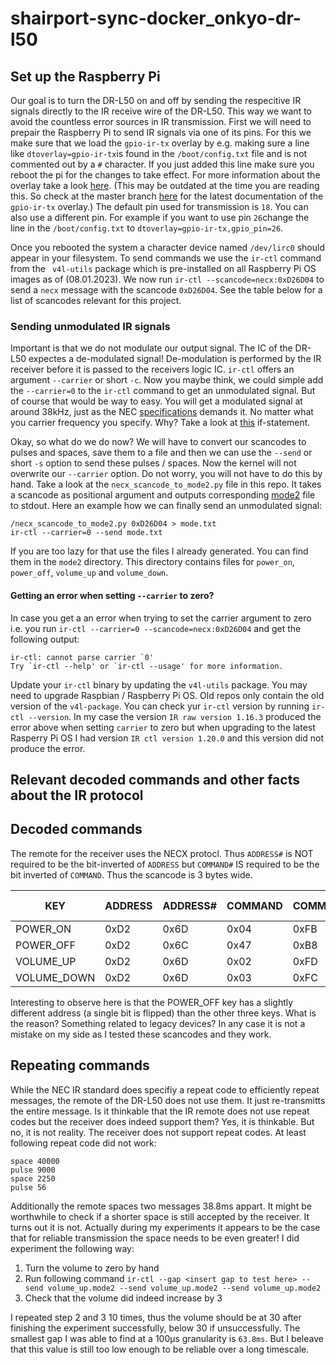 # shairport-sync-docker_onkyo-dr-l50

## Set up the Raspberry Pi
Our goal is to turn the DR-L50 on and off by sending the respecitive IR signals directly to the IR receive wire of the DR-L50. This way we want to avoid the countless error sources in IR transmission.
First we will need to prepair the Raspberry Pi to send IR signals via one of its pins.
For this we make sure that we load the `gpio-ir-tx` overlay by e.g. making sure a line like `dtoverlay=gpio-ir-tx`is found in
the `/boot/config.txt` file and is not commented out by a `#` character. If you just added this line make sure you reboot the pi for the changes to take effect.
For more information about the overlay take a look [here](https://github.com/raspberrypi/firmware/blob/3a232374735c2bc5b7188ba2dfc0cbba8fa30d97/boot/overlays/README#L1279). (This may be outdated at the time you are reading this. So check at the master branch [here](https://github.com/raspberrypi/firmware/blob/master/boot/overlays/README) for the latest documentation of the `gpio-ir-tx` overlay.)
The default pin used for transmission is `18`. You can also use a different pin. For example if you want to use pin `26`change the line in the `/boot/config.txt` to `dtoverlay=gpio-ir-tx,gpio_pin=26`.

Once you rebooted the system a character device named `/dev/lirc0` should appear in your filesystem. To send commands we use the `ir-ctl` command from the ` v4l-utils` package which is pre-installed on all Raspberry Pi OS images as of (08.01.2023). We now run `ir-ctl --scancode=necx:0xD26D04` to send a `necx` message with the scancode `0xD26D04`. See the table below for a list of scancodes relevant for this project.

### Sending unmodulated IR signals
Important is that we do not modulate our output signal. The IC of the DR-L50 expectes a de-modulated signal! De-modulation is performed by the IR receiver before it is passed to the receivers logic IC. `ir-ctl` offers an argument `--carrier` or short `-c`.
Now you maybe think, we could simple add the `--carrier=0` to the `ir-ctl` command to get an unmodulated signal. But of course that would be way to easy.
You will get a modulated signal at around 38kHz, just as the NEC [specifications](https://techdocs.altium.com/display/FPGA/NEC%2bInfrared%2bTransmission%2bProtocol) demands it. No matter what you carrier frequency you specify. Why? Take a look at [this](https://github.com/torvalds/linux/blob/e8f60cd7db24f94f2dbed6bec30dd16a68fc0828/drivers/media/rc/lirc_dev.c#L290) if-statement.

Okay, so what do we do now? We will have to convert our scancodes to pulses and spaces, save them to a file and then we can use the `--send` or short `-s` option to send these pulses / spaces. Now the kernel will not overwrite our `--carrier` option.
Do not worry, you will not have to do this by hand. Take a look at the `necx_scancode_to_mode2.py` file in this repo. It takes a scancode as positional argument and outputs corresponding [mode2](https://www.lirc.org/html/mode2.html) file to stdout. Here an example how we can finally send an unmodulated signal:
```
/necx_scancode_to_mode2.py 0xD26D04 > mode.txt
ir-ctl --carrier=0 --send mode.txt
```
If you are too lazy for that use the files I already generated. You can find them in the `mode2` directory. This directory contains files for `power_on`, `power_off`, `volume_up` and `volume_down`.



#### Getting an error when setting `--carrier` to zero?
In case you get a an error when trying to set the carrier argument to zero i.e. you run `ir-ctl --carrier=0 --scancode=necx:0xD26D04` and get the following output:
```
ir-ctl: cannot parse carrier `0'
Try `ir-ctl --help' or `ir-ctl --usage' for more information.
```
Update your `ir-ctl` binary by updating the `v4l-utils` package. You may need to upgrade Raspbian / Raspberry Pi OS. Old repos only contain the old version of the `v4l-package`. You can check yur `ir-ctl` version by running `ir-ctl --version`. In my case the version `IR raw version 1.16.3` produced the error above when setting `carrier` to zero but when upgrading to the latest Rasperry Pi OS I had version `IR ctl version 1.20.0` and this version did not produce the error.

## Relevant decoded commands and other facts about the IR protocol
## Decoded commands
The remote for the receiver uses the NECX protocl.
Thus `ADDRESS#` is NOT required to be the bit-inverted of `ADDRESS` but `COMMAND#` IS required to be the bit inverted of `COMMAND`.
Thus the scancode is 3 bytes wide.

| KEY         | ADDRESS     | ADDRESS# | COMMAND | COMMAND# | Scancode (NECX) |
|--------------|-----------|------------|------------|------------|------------|
| POWER_ON | 0xD2 | 0x6D | 0x04 | 0xFB | 0xD26D04 |
| POWER_OFF | 0xD2 | 0x6C | 0x47 | 0xB8 | 0xD26C47 |
| VOLUME_UP | 0xD2 | 0x6D | 0x02 | 0xFD | 0xD26D02 |
| VOLUME_DOWN | 0xD2 | 0x6D | 0x03 | 0xFC | 0xD26D03 |

Interesting to observe here is that the POWER_OFF key has a slightly different address (a single bit is flipped) than the other three keys.
What is the reason? Something related to legacy devices? In any case it is not a mistake on my side as I tested these scancodes and they work.

## Repeating commands
While the NEC IR standard does specifiy a repeat code to efficiently repeat messages, the remote of the DR-L50 does not use them. It just re-transmitts the entire message. Is it thinkable that the IR remote does not use repeat codes but the receiver does indeed support them? Yes, it is thinkable. But no, it is not reality. The receiver does not support repeat codes. At least following repeat code did not work:
```
space 40000
pulse 9000
space 2250
pulse 56
```

Additionally the remote spaces two messages 38.8ms appart. It might be worthwhile to check if a shorter space is still accepted by the receiver.
It turns out it is not. Actually during my experiments it appears to be the case that for reliable transmission the space needs to be even greater!
I did experiment the following way:

1. Turn the volume to zero by hand
2. Run following command `ir-ctl --gap <insert gap to test here> --send volume_up.mode2 --send volume_up.mode2 --send volume_up.mode2`
3. Check that the volume did indeed increase by 3

I repeated step 2 and 3 10 times, thus the volume should be at 30 after finishing the experiment successfully, below 30 if unsuccessfully. The smallest gap I was able to find at a 100μs granularity is `63.8ms`. But I beleave that this value is still too low enough to be reliable over a long timescale.
